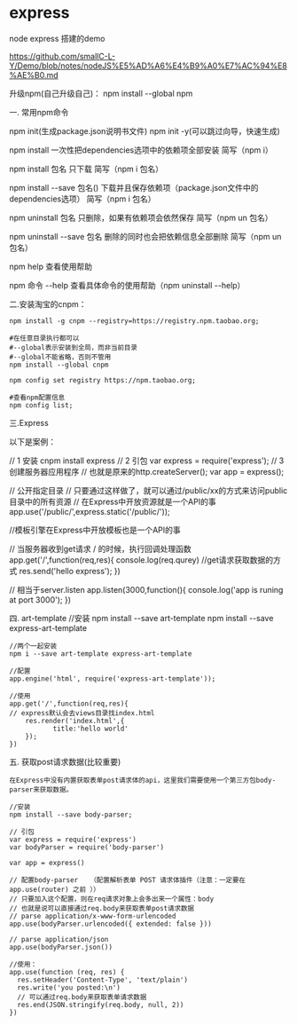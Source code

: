 # express
node express 搭建的demo


https://github.com/smallC-L-Y/Demo/blob/notes/nodeJS%E5%AD%A6%E4%B9%A0%E7%AC%94%E8%AE%B0.md


升级npm(自己升级自己)：
npm install --global npm

一. 常用npm命令

npm init(生成package.json说明书文件)
    npm init -y(可以跳过向导，快速生成)
   
npm install
    一次性把dependencies选项中的依赖项全部安装
    简写（npm i）   
    
npm install 包名
    只下载
    简写（npm i 包名）
    
npm install --save 包名()
    下载并且保存依赖项（package.json文件中的dependencies选项）
    简写（npm i 包名）
    
npm uninstall 包名
    只删除，如果有依赖项会依然保存
    简写（npm un 包名）
    
npm uninstall --save 包名
    删除的同时也会把依赖信息全部删除
    简写（npm un 包名）
    
npm help
    查看使用帮助
    
npm 命令 --help
    查看具体命令的使用帮助（npm uninstall --help）

二.安装淘宝的cnpm：

    npm install -g cnpm --registry=https://registry.npm.taobao.org;
    
    #在任意目录执行都可以
    #--global表示安装到全局，而非当前目录
    #--global不能省略，否则不管用
    npm install --global cnpm
    
    npm config set registry https://npm.taobao.org;

    #查看npm配置信息
    npm config list;
    
三.Express

以下是案例：

// 1 安装  cnpm install express
// 2 引包
var express = require('express');
// 3 创建服务器应用程序
//      也就是原来的http.createServer();
var app = express();

// 公开指定目录
// 只要通过这样做了，就可以通过/public/xx的方式来访问public目录中的所有资源
// 在Express中开放资源就是一个API的事
app.use('/public/',express.static('/public/'));

//模板引擎在Express中开放模板也是一个API的事

// 当服务器收到get请求 / 的时候，执行回调处理函数
app.get('/',function(req,res){
    console.log(req.qurey)  //get请求获取数据的方式
    res.send('hello express');
})

// 相当于server.listen
app.listen(3000,function(){
    console.log('app is runing at port 3000');
})

四. art-template 
    //安装
    npm install --save art-template
    npm install --save express-art-template

    //两个一起安装
    npm i --save art-template express-art-template
    
    //配置
    app.engine('html', require('express-art-template'));
    
    //使用
    app.get('/',function(req,res){
    // express默认会去views目录找index.html
        res.render('index.html',{
               title:'hello world'     
        });
    })
    
五. 获取post请求数据(比较重要)

    在Express中没有内置获取表单post请求体的api，这里我们需要使用一个第三方包body-parser来获取数据。
    
    //安装
    npm install --save body-parser;
    
    // 引包
    var express = require('express')
    var bodyParser = require('body-parser')

    var app = express()

    // 配置body-parser   （配置解析表单 POST 请求体插件（注意：一定要在 app.use(router) 之前 ））
    // 只要加入这个配置，则在req请求对象上会多出来一个属性：body
    // 也就是说可以直接通过req.body来获取表单post请求数据
    // parse application/x-www-form-urlencoded
    app.use(bodyParser.urlencoded({ extended: false }))

    // parse application/json
    app.use(bodyParser.json())
    
    //使用：
    app.use(function (req, res) {
      res.setHeader('Content-Type', 'text/plain')
      res.write('you posted:\n')
      // 可以通过req.body来获取表单请求数据
      res.end(JSON.stringify(req.body, null, 2))
    })
